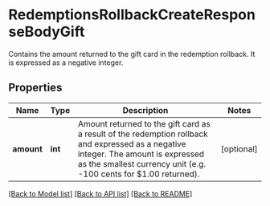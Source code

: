 # RedemptionsRollbackCreateResponseBodyGift

Contains the amount returned to the gift card in the redemption rollback. It is expressed as a negative integer.

## Properties
Name | Type | Description | Notes
------------ | ------------- | ------------- | -------------
**amount** | **int** | Amount returned to the gift card as a result of the redemption rollback and expressed as a negative integer. The amount is expressed as the smallest currency unit (e.g. -100 cents for $1.00 returned). | [optional] 

[[Back to Model list]](../README.md#documentation-for-models) [[Back to API list]](../README.md#documentation-for-api-endpoints) [[Back to README]](../README.md)


